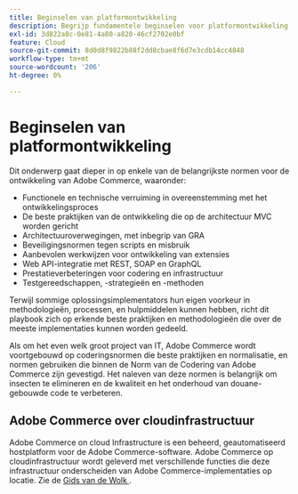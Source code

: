 ```yaml
---
title: Beginselen van platformontwikkeling
description: Begrijp fundamentele beginselen voor platformontwikkeling wanneer u met Adobe Commerce werkt.
exl-id: 3d822a8c-0e81-4a80-a820-46cf2702e0bf
feature: Cloud
source-git-commit: 8d0d8f9822b88f2dd8cbae8f6d7e3cdb14cc4848
workflow-type: tm+mt
source-wordcount: '206'
ht-degree: 0%

---
```



# Beginselen van platformontwikkeling

Dit onderwerp gaat dieper in op enkele van de belangrijkste normen voor de ontwikkeling van Adobe Commerce, waaronder:

- Functionele en technische verruiming in overeenstemming met het ontwikkelingsproces
- De beste praktijken van de ontwikkeling die op de architectuur MVC worden gericht
- Architectuuroverwegingen, met inbegrip van GRA
- Beveiligingsnormen tegen scripts en misbruik
- Aanbevolen werkwijzen voor ontwikkeling van extensies
- Web API-integratie met REST, SOAP en GraphQL
- Prestatieverbeteringen voor codering en infrastructuur
- Testgereedschappen, -strategieën en -methoden

Terwijl sommige oplossingsimplementators hun eigen voorkeur in methodologieën, processen, en hulpmiddelen kunnen hebben, richt dit playbook zich op erkende beste praktijken en methodologieën die over de meeste implementaties kunnen worden gedeeld.

Als om het even welk groot project van IT, Adobe Commerce wordt voortgebouwd op coderingsnormen die beste praktijken en normalisatie, en normen gebruiken die binnen de Norm van de Codering van Adobe Commerce [ ](https://developer.adobe.com/commerce/php/coding-standards/) zijn gevestigd. Het naleven van deze normen is belangrijk om insecten te elimineren en de kwaliteit en het onderhoud van douane-gebouwde code te verbeteren.

## Adobe Commerce over cloudinfrastructuur

Adobe Commerce on cloud Infrastructure is een beheerd, geautomatiseerd hostplatform voor de Adobe Commerce-software. Adobe Commerce op cloudinfrastructuur wordt geleverd met verschillende functies die deze infrastructuur onderscheiden van Adobe Commerce-implementaties op locatie. Zie de [ Gids van de Wolk ](https://experienceleague.adobe.com/docs/commerce-cloud-service/user-guide/overview.html).
